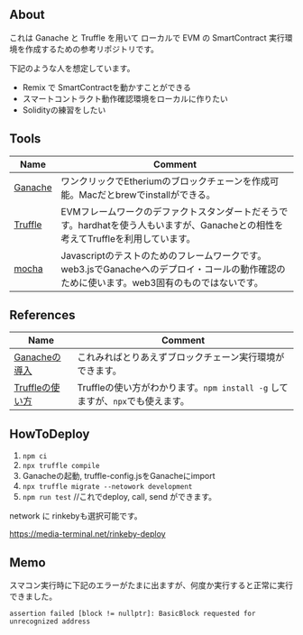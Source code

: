 ## About

これは Ganache と Truffle を用いて ローカルで EVM の SmartContract 実行環境を作成するための参考リポジトリです。

下記のような人を想定しています。

- Remix で SmartContractを動かすことができる
- スマートコントラクト動作確認環境をローカルに作りたい
- Solidityの練習をしたい


## Tools

|Name|Comment|
|-----|-----|
|[Ganache](https://trufflesuite.com/ganache/)|ワンクリックでEtheriumのブロックチェーンを作成可能。Macだとbrewでinstallができる。|
|[Truffle](https://trufflesuite.com/)|EVMフレームワークのデファクトスタンダートだそうです。hardhatを使う人もいますが、Ganacheとの相性を考えてTruffleを利用しています。|
|[mocha](https://mochajs.org/)|Javascriptのテストのためのフレームワークです。web3.jsでGanacheへのデプロイ・コールの動作確認のために使います。web3固有のものではないです。|

## References

|Name|Comment|
|-----|-----|
|[Ganacheの導入](https://qiita.com/toshiok/items/4ed39f84e95b3a434477)|これみればとりあえずブロックチェーン実行環境ができます。|
|[Truffleの使い方](https://qiita.com/toshiok/items/12b47b28e5fb6c5909b1)|Truffleの使い方がわかります。`npm install -g` してますが、`npx`でも使えます。|

## HowToDeploy

1. `npm ci`
2. `npx truffle compile`
3. Ganacheの起動, truffle-config.jsをGanacheにimport
4. `npx truffle migrate --netowork development`
5. `npm run test` //これでdeploy, call, send ができます。


network に rinkebyも選択可能です。

https://media-terminal.net/rinkeby-deploy

## Memo

スマコン実行時に下記のエラーがたまに出ますが、何度か実行すると正常に実行できました。

`assertion failed [block != nullptr]: BasicBlock requested for unrecognized address`